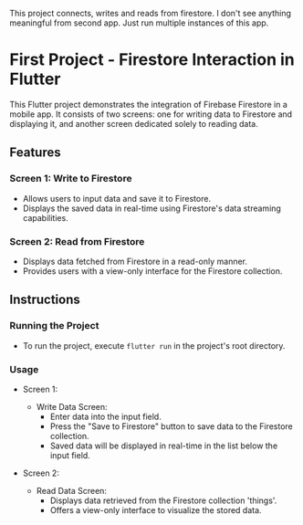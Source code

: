 This project connects, writes and reads from firestore. I don't see anything meaningful from second app. Just run multiple instances of this app.

# First Project - Firestore Interaction in Flutter

This Flutter project demonstrates the integration of Firebase Firestore in a mobile app. It consists of two screens: one for writing data to Firestore and displaying it, and another screen dedicated solely to reading data.

## Features

### Screen 1: Write to Firestore

- Allows users to input data and save it to Firestore.
- Displays the saved data in real-time using Firestore's data streaming capabilities.
  
### Screen 2: Read from Firestore

- Displays data fetched from Firestore in a read-only manner.
- Provides users with a view-only interface for the Firestore collection.

## Instructions

### Running the Project

- To run the project, execute `flutter run` in the project's root directory.

### Usage

- Screen 1:
  - Write Data Screen:
    - Enter data into the input field.
    - Press the "Save to Firestore" button to save data to the Firestore collection.
    - Saved data will be displayed in real-time in the list below the input field.
  
- Screen 2:
  - Read Data Screen:
    - Displays data retrieved from the Firestore collection 'things'.
    - Offers a view-only interface to visualize the stored data.
